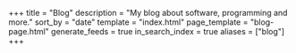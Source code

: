 +++
title = "Blog"
description = "My blog about software, programming and more."
sort_by = "date"
template = "index.html"
page_template = "blog-page.html"
generate_feeds = true
in_search_index = true
aliases = ["blog"]
+++
